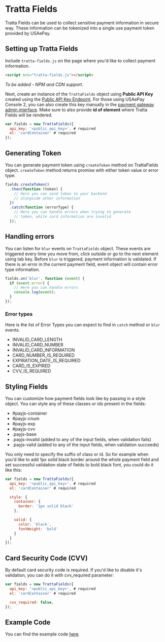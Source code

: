 # Tratta Fields

Tratta Fields can be used to collect sensitive payment information in secure way. These information can be tokenized into a single use payment token provided by USAePay.

## Setting up Tratta Fields

Include `tratta-fields.js` on the page where you'd like to collect payment information.

```html
<script src="tratta-fields.js"></script>
```

*To be added - NPM and CDN support.*

Next, create an instance of the `TrattaFields` object using **Public API Key** created using the [Public API Key Endpoint](https://help.usaepay.info/developer/rest-api/more/public-api-key/). For those using USAePay Console 2, you can also create this key manually in the [payment gateway admin interface](https://help.usaepay.info/merchant/guide/settings/api-keys/#public-key). Make sure to also provide **id of element** where Tratta Fields will be rendered.

```js
var fields = new TrattaFields({
  api_key: '<public_api_key>', # required
  el: 'cardContainer' # required
});
```

## Generating Token

You can generate payment token using `createToken` method on TrattaFields object. `createToken` method returns promise with either token value or error type.

```js
fields.createToken()
  .then(function (token) {
    // Here you can send token to your backend
    // alongside other information
  })
  .catch(function (errorType) {
    // Here you can handle errors when trying to generate
    // token, while card information are invalid
  });
```

## Handling errors

You can listen for `blur` events on `TrattaFields` object. These events are triggered every time you move from, click outside or go to the next element using tab key. Before `blur` is triggered, payment information is validated. If there is an error in the current payment field, event object will contain error type information.

```js
fields.on('blur', function (event) {
  if (event.error) {
    // Here you can handle errors
    console.log(event);
  }
});
```

### Error types

Here is the list of Error Types you can expect to find in `catch` method or `blur` events.
 - INVALID_CARD_LENGTH
 - INVALID_CARD_NUMBER
 - INVALID_CARD_INFORMATION
 - CARD_NUMBER_IS_REQUIRED
 - EXPIRATION_DATE_IS_REQUIRED
 - CARD_IS_EXPIRED
 - CVV_IS_REQUIRED

## Styling Fields

You can customize how payment fields look like by passing in a style object. You can style any of these classes or ids present in the fields:
 - #payjs-container
 - #payjs-cnum
 - #payjs-exp
 - #payjs-cvv
 - .payjs-base
 - .payjs-invalid (added to any of the input fields, when validation fails)
 - .payjs-valid (added to any of the input fields, when validation succeeds)

You only need to specify the suffix of class or id. So for example when you'd like to add 1px solid black border around the whole payment field and set successful validation state of fields to bold black font, you could do it like this:

```js
var fields = new TrattaFields({
  api_key: '<public_api_key>', # required
  el: 'cardContainer' # required

  style: {
    container: {
      border: '1px solid black'
    },

    valid: {
      color: 'black',
      fontWeight: 'bold'
    }
  }
});
```

## Card Security Code (CVV)

By default card security code is required. If you'd like to disable it's validation, you can do it with cvv_required parameter:

```js
var fields = new TrattaFields({
  api_key: '<public_api_key>', # required
  el: 'cardContainer' # required

  cvv_required: false,
});
```

## Example Code

You can find the example code [here](https://github.com/Revenly/tratta-fields/blob/main/examples/example.html).
